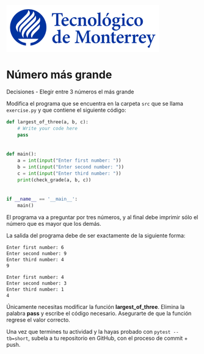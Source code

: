 ![Tec de Monterrey](../../images/logotecmty.png)
# Número más grande
Decisiones - Elegir entre 3 números el más grande

Modifica el programa que se encuentra en la carpeta `src` que se llama
`exercise.py` y que contiene el siguiente código:

```python
def largest_of_three(a, b, c):
    # Write your code here
    pass


def main():
    a = int(input("Enter first number: "))
    b = int(input("Enter second number: "))
    c = int(input("Enter third number: "))
    print(check_grade(a, b, c))


if __name__ == '__main__':
    main()
```

El programa va a preguntar por tres números, y al final debe imprimir sólo
el número que es mayor que los demás.

La salida del programa debe de ser exactamente de la siguiente forma:

```plaintext
Enter first number: 6
Enter second number: 9
Enter third number: 4
9
```

```plaintext
Enter first number: 4
Enter second number: 3
Enter third number: 1
4
```

Únicamente necesitas modificar la función **largest_of_three**.
Elimina la palabra __pass__ y escribe el código necesario.
Asegurarte de que la función regrese el valor correcto.

Una vez que termines tu actividad y la hayas probado con `pytest --tb=short`,
subela a tu repositorio en GitHub, con el proceso de commit + push.
